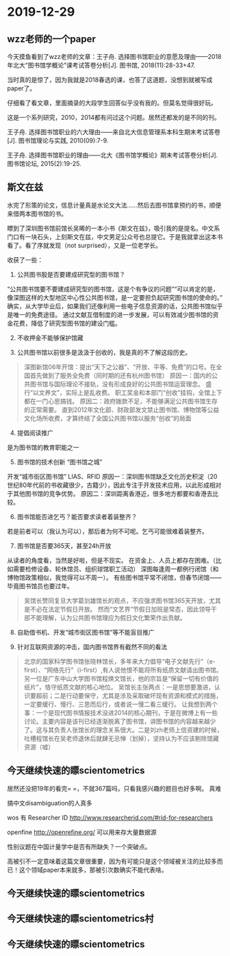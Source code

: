 # 2019-12-29

## wzz老师的一个paper
今天摸鱼看到了wzz老师的文章：王子舟. 选择图书馆职业的意愿及理由——2018年北大“图书馆学概论”课考试答卷分析[J]. 图书馆, 2018(11):28-33+47.

当时真的是惊了，因为我就是2018春选的课，也答了这道题，没想到就被写成paper了。

仔细看了看文章，里面摘录的大段学生回答似乎没有我的。但莫名觉得很好玩。

这是一个系列研究，2010，2014都有问过这个问题。居然还都发的是不同的刊。

王子舟. 选择图书馆职业的六大理由——来自北大信息管理系本科生期末考试答卷[J]. 图书馆理论与实践, 2010(09):7-9.

王子舟. 选择图书馆职业的理由——北大《图书馆学概论》期末考试答卷分析[J]. 图书馆论坛, 2015(2):19-25.

## 斯文在兹
水完了形策的论文，信息计量真是水论文大法……然后去图书馆拿预约的书，顺便来借两本图书馆的书。

瞟到了深圳图书馆前馆长吴晞的一本小书《斯文在兹》，吸引我的是提名。中文系门口有一块石头，上刻斯文在兹，中文男足公众号也总提它。于是我就拿出这本书看了。看了序就发现（not surprised），又是一位老学长。

收获了一些：

1. 公共图书股是否要建成研究型的图书馆？

“公共图书馆要不要建成研究型的图书馆，这是个有争议的问题”“可以肯定的是，像深图这样的大型地区中心性公共图书馆，是一定要担负起研究图书馆的使命的。”
确实，从大学毕业后，如果我们还像利用一些电子信息资源的话，公共图书馆似乎是唯一的免费途径。
通过文献互借制度的进一步发展，可以有效减少图书馆的资金花费，降低了研究型图书馆的建设门槛。

2. 不收押金不能够保护馆藏

3. 公共图书馆以前很多是汲汲于创收的，我是真的不了解这段历史。
>深图新馆06年开馆：提出“天下之公器”、“开放、平等、免费”的口号。在全国首先做到了服务全免费（同时期的还有杭州图书馆）
原因一：国内的公共图书馆与国际理论不接轨，没有形成良好的公共图书馆运营理念。
盛行“以文养文”，实际上是乱收费。
> 职工奖金和本部门“创收”挂钩，全馆上下都在一门心思搞钱。
原因二：政府拨款不足，不能够满足公共图书馆生存的正常需要。
>  直到2012年文化部、财政部发文禁止图书馆、博物馆等公益文化场所收费，才算终结了全国公共图书馆以服务“创收”的局面

4. 提倡阅读推广

是为图书馆的教育职能之一

5. 图书馆的技术创新 “图书馆之城”

开发“城市街区图书馆”
LIAS、RFID
原因一：深圳图书馆缺乏文化历史积淀（20世纪80年代前的书收藏很少，古籍少），因此专注于开发技术应用，以此形成相对于其他图书馆的竞争优势。
原因二：深圳距离香港近，很多地方都要和香港去比较。



6. 图书馆能否进乞丐？能否要求读者着装整齐？

若是前者可以（我认为可以），那后者为何不可呢。乞丐可能很难着装整齐。

7. 图书馆是否要365天，甚至24h开放

从读者的角度看，当然是好啦，但是不现实。
在资金上、人员上都存在困难。（比如需要检修设备、轮休馆员、组织球馆职工活动）
深图每逢周一都例行闭馆（和博物馆政策相似，我觉得可以不周一）。
有些图书馆平常不闭馆，但春节闭馆——毕竟图书馆员也要过年。
> 吴馆长赞同复旦大学葛剑雄馆长的观点，不应强求图书馆365天开放，尤其是不必在法定节假日开放。
> 然而“文艺界”节假日加班是常态，因此领导干部不能理解，认为公共图书馆理应为假日文化繁荣作出贡献。

8. 自助借书机、开发“城市街区图书馆”等不能盲目推广

9. 针对互联网资源的冲击，国内图书馆界有截然不同的看法

> 北京的国家科学图书馆张晓林馆长，多年来大力倡导“电子文献先行”（e-first）、“网络先行”（i-first）,有人说他恨不能将所有纸质文献请出图书馆。
> 另一位是广东中山大学图书馆程焕文馆长，他的宗旨是“保留一切有价值的纸片”，恪守纸质文献的核心地位。
> 吴馆长主张两点：一是思想要激进，认识要超前；二是行动要保守，尤其是涉及采取破坏现有资源和模式的措施，一定要缓行、慢行、三思而后行，或者说一慢二看三缓行。
让我想到两个事：一个是现代图书情报技术没进2014的核心期刊，于是在微博上有一些讨论。主要内容是该刊已经逐渐脱离了图书馆，讲图书馆的内容越来越少了。这与其负责人张馆长的理念关系很大。二是刘zh老师上信资建的时候，吐槽程馆长在吴老师退休后就肆无忌惮（划掉），坚持认为不应该剔除馆藏资源（嘘）

## 今天继续快速的瞟scientometrics
居然还没把19年的看完= =，不就367篇吗，只看我感兴趣的题目也好多啊。
真难

搞中文disambiguation的人真多

wos 有 Researcher ID http://www.researcherid.com/#rid-for-researchers

openfine http://openrefine.org/ 可以用来存大量数据源

性别议题在中国计量学中是否有所缺失？一个突破点。

高被引不一定意味着这篇文章很重要，因为有可能只是这个领域被关注的比较多而已！这个领域paper本来就多，那被引次数确实不能代表啥。


## 今天继续快速的瞟scientometrics 
## 今天继续快速的瞟scientometrics村
## 今天继续快速的瞟scientometrics

